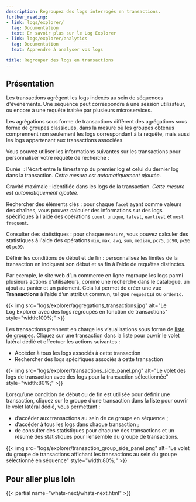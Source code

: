 ```yaml
---
description: Regroupez des logs interrogés en transactions.
further_reading:
- link: logs/explorer/
  tag: Documentation
  text: En savoir plus sur le Log Explorer
- link: logs/explorer/analytics
  tag: Documentation
  text: Apprendre à analyser vos logs

title: Regrouper des logs en transactions
---
```


## Présentation

Les transactions agrègent les logs indexés au sein de séquences d'événements. Une séquence peut correspondre à une session utilisateur, ou encore à une requête traitée par plusieurs microservices.

Les agrégations sous forme de transactions diffèrent des agrégations sous forme de groupes classiques, dans la mesure où les groupes obtenus comprennent non seulement les logs correspondant à la requête, mais aussi les logs appartenant aux transactions associées.

Vous pouvez utiliser les informations suivantes sur les transactions pour personnaliser votre requête de recherche :

Durée 
: l'écart entre le timestamp du premier log et celui du dernier log dans la transaction. _Cette mesure est automatiquement ajoutée_.

Gravité maximale
: identifiée dans les logs de la transaction. _Cette mesure est automatiquement ajoutée_.

Rechercher des éléments clés
: pour chaque `facet` ayant comme valeurs des chaînes, vous pouvez calculer des informations sur des logs spécifiques à l'aide des opérations `count unique`, `latest`, `earliest` et `most frequent`.

Consulter des statistiques : pour chaque `measure`, vous pouvez calculer des statistiques à l'aide des opérations `min`, `max`, `avg`, `sum`, `median`, `pc75`, `pc90`, `pc95` et `pc99`.

Définir les conditions de début et de fin
: personnalisez les limites de la transaction en indiquant son début et sa fin à lʼaide de requêtes distinctes.

Par exemple, le site web dʼun commerce en ligne regroupe les logs parmi plusieurs actions dʼutilisateurs, comme une recherche dans le catalogue, un ajout au panier et un paiement. Cela lui permet de créer une vue **Transactions** à lʼaide dʼun attribut commun, tel que `requestId` ou `orderId`.

{{< img src="logs/explorer/aggregations_transactions.jpg" alt="Le Log Explorer avec des logs regroupés en fonction de transactions" style="width:100%;" >}}

Les transactions prennent en charge les visualisations sous forme de [liste de groupes][1]. Cliquez sur une transaction dans la liste pour ouvrir le volet latéral dédié et effectuer les actions suivantes :

- Accéder à tous les logs associés à cette transaction
- Rechercher des logs spécifiques associés à cette transaction

{{< img src="logs/explorer/transactions_side_panel.png" alt="Le volet des logs de transaction avec des logs pour la transaction sélectionnée" style="width:80%;" >}}

Lorsquʼune condition de début ou de fin est utilisée pour définir une transaction, cliquez sur le groupe dʼune transaction dans la liste pour ouvrir le volet latéral dédié, vous permettant :

- dʼaccéder aux transactions au sein de ce groupe en séquence ;
- dʼaccéder à tous les logs dans chaque transaction ;
- de consulter des statistiques pour chacune des transactions et un résumé des statistiques pour lʼensemble du groupe de transactions.

{{< img src="logs/explorer/transaction_group_side_panel.png" alt="Le volet du groupe de transactions affichant les transactions au sein du groupe sélectionné en séquence" style="width:80%;" >}}

## Pour aller plus loin

{{< partial name="whats-next/whats-next.html" >}}

[1]: /fr/logs/explorer/visualize/#list-aggregates-of-logs
